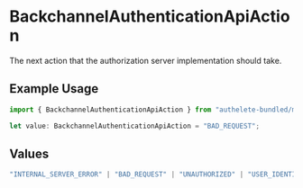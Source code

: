 # BackchannelAuthenticationApiAction

The next action that the authorization server implementation should take.

## Example Usage

```typescript
import { BackchannelAuthenticationApiAction } from "authelete-bundled/models/operations";

let value: BackchannelAuthenticationApiAction = "BAD_REQUEST";
```

## Values

```typescript
"INTERNAL_SERVER_ERROR" | "BAD_REQUEST" | "UNAUTHORIZED" | "USER_IDENTIFICATION"
```